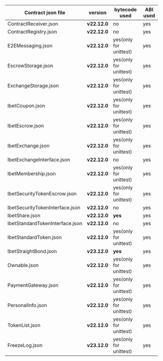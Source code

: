 | Contract json file              | version      | bytecode used           | ABI used |
|---------------------------------|--------------|-------------------------|----------|
| ContractReceiver.json           | **v22.12.0** | no                      | yes      |
| ContractRegistry.json           | **v22.12.0** | no                      | yes      |
| E2EMessaging.json               | **v22.12.0** | yes(only for unittest)  | yes      |
| EscrowStorage.json              | **v22.12.0** | yes(only for unittest)  | yes      |
| ExchangeStorage.json            | **v22.12.0** | yes(only for unittest)  | yes      |
| IbetCoupon.json                 | **v22.12.0** | yes(only for unittest)  | yes      |
| IbetEscrow.json                 | **v22.12.0** | yes(only for unittest)  | yes      |
| IbetExchange.json               | **v22.12.0** | yes(only for unittest)  | yes      |
| IbetExchangeInterface.json      | **v22.12.0** | no                      | yes      |
| IbetMembership.json             | **v22.12.0** | yes(only for unittest)  | yes      |
| IbetSecurityTokenEscrow.json    | **v22.12.0** | yes(only for unittest)  | yes      |
| IbetSecurityTokenInterface.json | **v22.12.0** | no                      | yes      |
| IbetShare.json                  | **v22.12.0** | **yes**                 | yes      |
| IbetStandardTokenInterface.json | **v22.12.0** | no                      | yes      |
| IbetStandardToken.json          | **v22.12.0** | yes(only for unittest)  | yes      |
| IbetStraightBond.json           | **v23.12.0** | **yes**                 | yes      |
| Ownable.json                    | **v22.12.0** | yes(only for unittest)  | yes      |
| PaymentGateway.json             | **v22.12.0** | yes(only for unittest)  | yes      |
| PersonalInfo.json               | **v22.12.0** | yes(only for unittest)  | yes      |
| TokenList.json                  | **v22.12.0** | yes(only for unittest)  | yes      |
| FreezeLog.json                  | **v23.12.0** | yes(only for unittest)  | yes      |